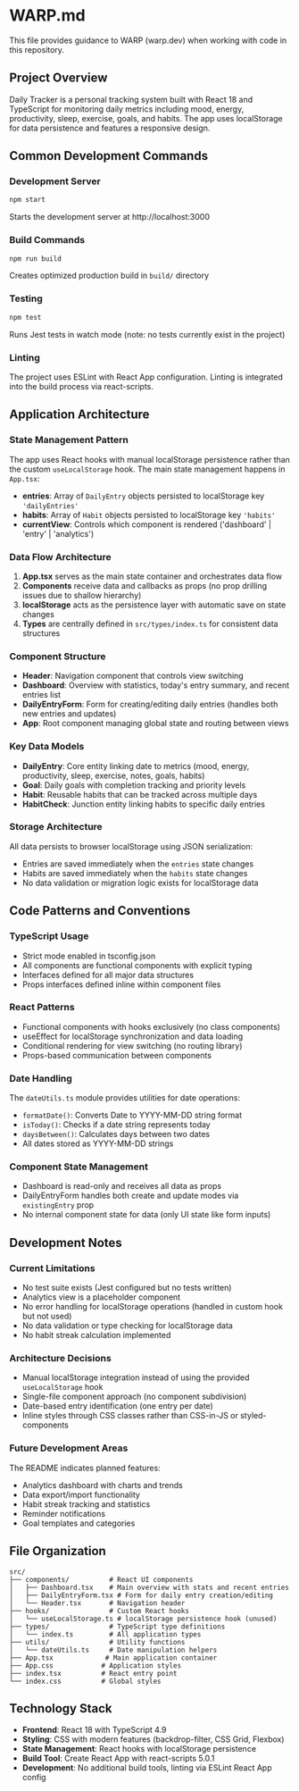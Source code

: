 # WARP.md

This file provides guidance to WARP (warp.dev) when working with code in this repository.

## Project Overview

Daily Tracker is a personal tracking system built with React 18 and TypeScript for monitoring daily metrics including mood, energy, productivity, sleep, exercise, goals, and habits. The app uses localStorage for data persistence and features a responsive design.

## Common Development Commands

### Development Server
```bash
npm start
```
Starts the development server at http://localhost:3000

### Build Commands
```bash
npm run build
```
Creates optimized production build in `build/` directory

### Testing
```bash
npm test
```
Runs Jest tests in watch mode (note: no tests currently exist in the project)

### Linting
The project uses ESLint with React App configuration. Linting is integrated into the build process via react-scripts.

## Application Architecture

### State Management Pattern
The app uses React hooks with manual localStorage persistence rather than the custom `useLocalStorage` hook. The main state management happens in `App.tsx`:

- **entries**: Array of `DailyEntry` objects persisted to localStorage key `'dailyEntries'`
- **habits**: Array of `Habit` objects persisted to localStorage key `'habits'`
- **currentView**: Controls which component is rendered ('dashboard' | 'entry' | 'analytics')

### Data Flow Architecture
1. **App.tsx** serves as the main state container and orchestrates data flow
2. **Components** receive data and callbacks as props (no prop drilling issues due to shallow hierarchy)
3. **localStorage** acts as the persistence layer with automatic save on state changes
4. **Types** are centrally defined in `src/types/index.ts` for consistent data structures

### Component Structure
- **Header**: Navigation component that controls view switching
- **Dashboard**: Overview with statistics, today's entry summary, and recent entries list
- **DailyEntryForm**: Form for creating/editing daily entries (handles both new entries and updates)
- **App**: Root component managing global state and routing between views

### Key Data Models
- **DailyEntry**: Core entity linking date to metrics (mood, energy, productivity, sleep, exercise, notes, goals, habits)
- **Goal**: Daily goals with completion tracking and priority levels
- **Habit**: Reusable habits that can be tracked across multiple days
- **HabitCheck**: Junction entity linking habits to specific daily entries

### Storage Architecture
All data persists to browser localStorage using JSON serialization:
- Entries are saved immediately when the `entries` state changes
- Habits are saved immediately when the `habits` state changes
- No data validation or migration logic exists for localStorage data

## Code Patterns and Conventions

### TypeScript Usage
- Strict mode enabled in tsconfig.json
- All components are functional components with explicit typing
- Interfaces defined for all major data structures
- Props interfaces defined inline within component files

### React Patterns
- Functional components with hooks exclusively (no class components)
- useEffect for localStorage synchronization and data loading
- Conditional rendering for view switching (no routing library)
- Props-based communication between components

### Date Handling
The `dateUtils.ts` module provides utilities for date operations:
- `formatDate()`: Converts Date to YYYY-MM-DD string format
- `isToday()`: Checks if a date string represents today
- `daysBetween()`: Calculates days between two dates
- All dates stored as YYYY-MM-DD strings

### Component State Management
- Dashboard is read-only and receives all data as props
- DailyEntryForm handles both create and update modes via `existingEntry` prop
- No internal component state for data (only UI state like form inputs)

## Development Notes

### Current Limitations
- No test suite exists (Jest configured but no tests written)
- Analytics view is a placeholder component
- No error handling for localStorage operations (handled in custom hook but not used)
- No data validation or type checking for localStorage data
- No habit streak calculation implemented

### Architecture Decisions
- Manual localStorage integration instead of using the provided `useLocalStorage` hook
- Single-file component approach (no component subdivision)
- Date-based entry identification (one entry per date)
- Inline styles through CSS classes rather than CSS-in-JS or styled-components

### Future Development Areas
The README indicates planned features:
- Analytics dashboard with charts and trends
- Data export/import functionality  
- Habit streak tracking and statistics
- Reminder notifications
- Goal templates and categories

## File Organization

```
src/
├── components/          # React UI components
│   ├── Dashboard.tsx    # Main overview with stats and recent entries
│   ├── DailyEntryForm.tsx # Form for daily entry creation/editing
│   └── Header.tsx       # Navigation header
├── hooks/               # Custom React hooks
│   └── useLocalStorage.ts # localStorage persistence hook (unused)
├── types/               # TypeScript type definitions
│   └── index.ts         # All application types
├── utils/               # Utility functions  
│   └── dateUtils.ts     # Date manipulation helpers
├── App.tsx             # Main application container
├── App.css            # Application styles
├── index.tsx          # React entry point
└── index.css          # Global styles
```

## Technology Stack

- **Frontend**: React 18 with TypeScript 4.9
- **Styling**: CSS with modern features (backdrop-filter, CSS Grid, Flexbox)
- **State Management**: React hooks with localStorage persistence  
- **Build Tool**: Create React App with react-scripts 5.0.1
- **Development**: No additional build tools, linting via ESLint React App config
